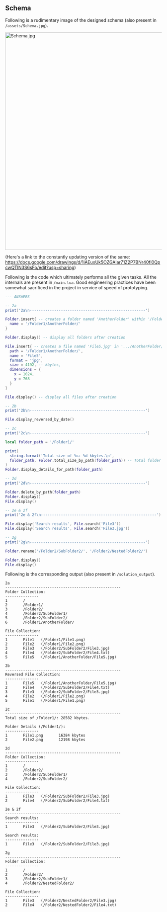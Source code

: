 ## Schema

Following is a rudimentary image of the designed schema (also present in `/assets/Schema.jpg`).

<img src="https://i.imgur.com/FuVGLIU.jpg" alt="Schema.jpg" width="700"/>

(Here's a link to the constantly updating version of the same: https://docs.google.com/drawings/d/1iAEuxUk5OZGAiar71Z2P7BNr40fi0QpcwQTIN3S6sFo/edit?usp=sharing)

Following is the code which ultimately performs all the given tasks. All the internals are present in ```/main.lua```. Good engineering practices have been somewhat sacrificed in the project in service of speed of prototyping.

```lua
--- ANSWERS

-- 2a
print('2a\n----------------------------------------------------')

Folder.insert{ -- creates a folder named 'AnotherFolder' within '/Folder1/'
  name = '/Folder1/AnotherFolder/'
}

Folder.display() -- display all folders after creation

File.insert{ -- creates a file named 'File5.jpg' in '.../AnotherFolder/'
  path = '/Folder1/AnotherFolder/',
  name = 'File5',
  format = 'jpg',
  size = 4192, -- kbytes,
  dimensions = {
    x = 1024,
    y = 768
  }
}

File.display() -- display all files after creation

-- 2b
print('2b\n----------------------------------------------------')

File.display_reversed_by_date()

-- 2c
print('2c\n----------------------------------------------------')

local folder_path = '/Folder1/'

print(
  string.format('Total size of %s: %d kbytes.\n',
  folder_path, Folder.total_size_by_path(folder_path)) -- Total folder size
)
Folder.display_details_for_path(folder_path)

-- 2d
print('2d\n----------------------------------------------------')

Folder.delete_by_path(folder_path)
Folder.display()
File.display()

-- 2e & 2f
print('2e & 2f\n----------------------------------------------------')

File.display('Search results', File.search('File3'))
File.display('Search results', File.search('File3.jpg'))

-- 2g
print('2g\n----------------------------------------------------')

Folder.rename('/Folder2/SubFolder2/', '/Folder2/NestedFolder2/')

Folder.display()
File.display()

```

Following is the corresponding output (also present in ```/solution_output```).

```
2a
----------------------------------------------------
Folder Collection:
---------------
1       /
2       /Folder1/
3       /Folder2/
4       /Folder2/SubFolder1/
5       /Folder2/SubFolder2/
6       /Folder1/AnotherFolder/

File Collection:
---------------
1       File1   (/Folder1/File1.png)
2       File2   (/Folder1/File2.png)
3       File3   (/Folder2/SubFolder2/File3.jpg)
4       File4   (/Folder2/SubFolder2/File4.txt)
5       File5   (/Folder1/AnotherFolder/File5.jpg)

2b
----------------------------------------------------
Reversed File Collection:
---------------
1       File5   (/Folder1/AnotherFolder/File5.jpg)
2       File4   (/Folder2/SubFolder2/File4.txt)
3       File3   (/Folder2/SubFolder2/File3.jpg)
4       File2   (/Folder1/File2.png)
5       File1   (/Folder1/File1.png)

2c
----------------------------------------------------
Total size of /Folder1/: 28582 kbytes.

Folder Details (/Folder1/):
---------------
1       File1.png       16384 kbytes
2       File2.png       12198 kbytes

2d
----------------------------------------------------
Folder Collection:
---------------
1       /
2       /Folder2/
3       /Folder2/SubFolder1/
4       /Folder2/SubFolder2/

File Collection:
---------------
1       File3   (/Folder2/SubFolder2/File3.jpg)
2       File4   (/Folder2/SubFolder2/File4.txt)

2e & 2f
----------------------------------------------------
Search results:
---------------
1       File3   (/Folder2/SubFolder2/File3.jpg)

Search results:
---------------
1       File3   (/Folder2/SubFolder2/File3.jpg)

2g
----------------------------------------------------
Folder Collection:
---------------
1       /
2       /Folder2/
3       /Folder2/SubFolder1/
4       /Folder2/NestedFolder2/

File Collection:
---------------
1       File3   (/Folder2/NestedFolder2/File3.jpg)
2       File4   (/Folder2/NestedFolder2/File4.txt)
```
